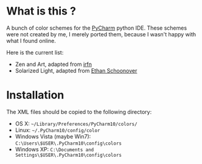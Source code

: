 
# What is this ?

A bunch of color schemes for the [PyCharm](http://www.jetbrains.com/pycharm/) python IDE. 
These schemes were not created by me, I merely ported them, because I wasn't happy with 
what I found online.

Here is the current list:

* Zen and Art, adapted from [irfn](https://github.com/irfn/zen-and-art)
* Solarized Light, adapted from [Ethan Schoonover](http://ethanschoonover.com/solarized)



# Installation

The XML files should be copied to the following directory:

* OS X: `~/Library/Preferences/PyCharm10/colors/` 
* Linux: `~/.PyCharm10/config/color`
* Windows Vista (maybe Win7): `C:\Users\$USER\.PyCharm10\config\colors`
* Windows XP: `C:\Documents and Settings\$USER\.PyCharm10\config\colors`